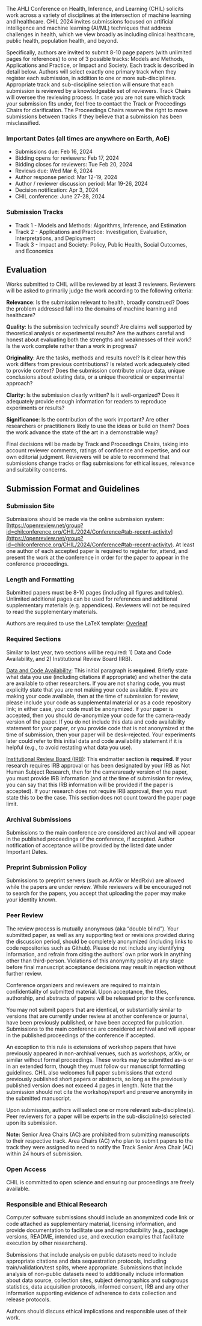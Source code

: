 The AHLI Conference on Health, Inference, and Learning (CHIL) solicits work across a variety of disciplines at the intersection of machine learning and healthcare. CHIL 2024 invites submissions focused on artificial intelligence and machine learning (AI/ML) techniques that address challenges in health, which we view broadly as including clinical healthcare, public health, population health, and beyond.

Specifically, authors are invited to submit 8-10 page papers (with unlimited pages for references) to one of 3 possible tracks: Models and Methods, Applications and Practice, or Impact and Society. Each track is described in detail below. Authors will select exactly one primary track when they register each submission, in addition to one or more sub-disciplines. Appropriate track and sub-discipline selection will ensure that each submission is reviewed by a knowledgeable set of reviewers. Track Chairs will oversee the reviewing process. In case you are not sure which track your submission fits under, feel free to contact the Track or Proceedings Chairs for clarification. The Proceedings Chairs reserve the right to move submissions between tracks if they believe that a submission has been misclassified.

### Important Dates (all times are anywhere on Earth, AoE)

- Submissions due: Feb 16, 2024
- Bidding opens for reviewers: Feb 17, 2024
- Bidding closes for reviewers: Tue Feb 20, 2024
- Reviews due: Wed Mar 6, 2024
- Author response period: Mar 12-19, 2024
- Author / reviewer discussion period: Mar 19-26, 2024
- Decision notification: Apr 3, 2024
- CHIL conference: June 27-28, 2024

<!-- **NOTE**: The submission portal will remain open until **January 18, 2022 (11:59 pm AoE)** for those who would like to make revisions to their submitted work. -->

### Submission Tracks

- Track 1 - Models and Methods: Algorithms, Inference, and Estimation
- Track 2 - Applications and Practice: Investigation, Evaluation, Interpretations, and Deployment
- Track 3 - Impact and Society: Policy, Public Health, Social Outcomes, and Economics

<!-- For mode detail on the scope of each track, including examples of papers that would be suitable for each track, please refer to the track descriptions available at the top of this page. -->


<!-- ### Sub-Disciplines
These are called topics in the submission form. Authors should select one or more discipline(s) in machine learning for health (ML4H) from the following list when submitting their paper: benchmark datasets, distribution shift, transfer learning, population health, social networks, scalable ML4H systems, natural language processing (NLP), computer vision, time series, bias/fairness, causality, *-omics, wearable-data, etc. Peer reviewers are assigned according to expertise in the sub-discipline(s) selected, so please choose your relevant topics carefully. -->

## Evaluation

Works submitted to CHIL will be reviewed by at least 3 reviewers. Reviewers will be asked to primarily judge the work according to the following criteria:

**Relevance**: Is the submission relevant to health, broadly construed? Does the problem addressed fall into the domains of machine learning and healthcare?

**Quality**: Is the submission technically sound? Are claims well supported by theoretical analysis or experimental results? Are the authors careful and honest about evaluating both the strengths and weaknesses of their work? Is the work complete rather than a work in progress?

**Originality**: Are the tasks, methods and results novel? Is it clear how this work differs from previous contributions? Is related work adequately cited to provide context? Does the submission contribute unique data, unique conclusions about existing data, or a unique theoretical or experimental approach?

**Clarity**:  Is the submission clearly written? Is it well-organized? Does it adequately provide enough information for readers to reproduce experiments or results?

**Significance**: Is the contribution of the work important? Are other researchers or practitioners likely to use the ideas or build on them? Does the work advance the state of the art in a demonstrable way?

Final decisions will be made by Track and Proceedings Chairs, taking into account reviewer comments, ratings of confidence and expertise, and our own editorial judgment. Reviewers will be able to recommend that submissions change tracks or flag submissions for ethical issues, relevance and suitability concerns.

<!-- Guidelines for reviewers: [link](https://docs.google.com/document/d/1UV5AZUQ95VBci57AAgfHEbFbYo5cM91dTIAr-nbeAJo/edit). -->

<!-- ### Camera Ready
For accepted papers, authors will need to provide the following camera-ready materials by March 5:

- Metadata for the eRights system
- Submit forms for approval
- Final versions of papers
- Dual Submission Policy

You may not submit papers that are identical, or substantially similar to versions that are currently under review at another conference or journal, have been previously published, or have been accepted for publication. Submissions to the main conference are considered archival and will appear in the published proceedings of the conference if accepted.

An exception to this rule is extensions of workshop papers that have previously appeared in non-archival venues, such as workshops, arXiv, or similar without formal proceedings. These works may be submitted as-is or in an extended form. CHIL also welcomes full paper submission that extend previously published short papers or abstracts, so long as the previously published version does not exceed 4 pages in length. Note that the submission should not cite the workshop/report and preserve anonymity in the submitted manuscript. -->

## Submission Format and Guidelines

### Submission Site

Submissions should be made via the online submission system: [https://openreview.net/group?id=chilconference.org/CHIL/2024/Conference#tab-recent-activity](https://openreview.net/group?id=chilconference.org/CHIL/2024/Conference#tab-recent-activity). At least one author of each accepted paper is required to register for, attend, and present the work at the conference in order for the paper to appear in the conference proceedings.

<!-- Submissions should be made via the online submission system: [https://openreview.net/group?id=chilconference.org/CHIL/2022/Conference](https://openreview.net/group?id=chilconference.org/CHIL/2022/Conference). -->

### Length and Formatting

Submitted papers must be 8-10 pages (including all figures and tables). Unlimited additional pages can be used for references and additional supplementary materials (e.g. appendices). Reviewers will not be required to read the supplementary materials.

Authors are required to use the LaTeX template: [Overleaf](https://www.overleaf.com/latex/templates/chil-2024-template/hvxrpckycnjm)

<!-- Authors are required to use the LaTeX template: [Download](https://drive.google.com/file/d/1EQc5RHHc5u7zdKhBCy1wIqwo0V0fGi-p/view?usp=sharing) or [Overleaf](https://www.overleaf.com/latex/templates/chil-2023-template/yrwrrhnxsjwc). -->

<!-- Authors are required to use the LaTeX template: [Overleaf](https://www.overleaf.com/latex/templates/chil-2022-template/jsypybzpbbdd) or [Download](https://chilconference.org/chil-template-2022.zip). -->

### Required Sections

Similar to last year, two sections will be required: 1) Data and Code Availability, and 2) Institutional Review Board (IRB).

<u>Data and Code Availability</u>: This initial paragraph is **required**. Briefly state what data you use (including citations if appropriate) and whether the data are available to other researchers. If you are not sharing code, you must explicitly state that you are not making your code available. If you are making your code available, then at the time of submission for review, please include your code as supplemental material or as a code repository link; in either case, your code must be anonymized. If your paper is accepted, then you should de-anonymize your code for the camera-ready version of the paper. If you do not include this data and code availability statement for your paper, or you provide code that is not anonymized at the time of submission, then your paper will be desk-rejected. Your experiments later could refer to this initial data and code availability statement if it is helpful (e.g., to avoid restating what data you use).

<u>Institutional Review Board (IRB)</u>: This endmatter section is **required**. If your research requires IRB approval or has been designated by your IRB as Not Human Subject Research, then for the cameraready version of the paper, you must provide IRB information (and at the time of submission for review, you can say that this IRB information will be provided if the paper is accepted). If your research does not require IRB approval, then you must state this to be the case. This section does not count toward the paper page limit.

### Archival Submissions

Submissions to the main conference are considered archival and will appear in the published proceedings of the conference, if accepted. Author notification of acceptance will be provided by the listed date under Important Dates.

<!--

**Topic Areas** <br />
In addition to specifying a Track, authors should specify one or more topics for their work. In general, topics can be considered independent of Track and may be used to help identify appropriate reviewers.

- Active Learning / Continuous Learning Systems
- Adversarial Robustness
- Algorithmic Fairness / Bias
- Bayesian Learning
- Causal Inference
- Claims Data
- Dataset Release and/or Characterization
- Deployment
- Economics
- Electronic Health Records
- Federated Learning
- Few / Zero Shot Learning
- Generative Models / GANs
- HCI / Data Visualization
- Interpretability
- Medical Image Analysis / Computer Vision
- Mobile Health
- Natural Language Processing
- Networks & Graphs
- Omics
- Open Software
- Patient Generated Health Data
- Population Health / Public Health
- Pretraining / Transfer Learning
- Privacy / Security
- Reinforcement Learning
- Representation Learning
- Reproducibility
- Scalability
- Semisupervised Learning / Distant Supervision
- Signal Processing / Time Series
- Social Determinants of Health
- Spatiotemporal Data
- Survival Analysis
- Uncertainty / Distribution Shift
- Unsupervised Learning

If you feel that none of the topic areas above apply to your work, please let us know: [info@chilconference.org](mailto:info@chilconference.org).

### Dual Submission Policy
You may not submit papers that are identical, or substantially similar to versions that are currently under review at another conference or journal, have been previously published, or have been accepted for publication. Submissions to the main conference are considered archival and will appear in the published proceedings of the conference if accepted.
An exception to this rule is extensions of workshop papers that have previously appeared in non-archival venues, such as workshops, arXiv, or similar without formal proceedings. These works may be submitted as-is or in an extended form. CHIL also welcomes full paper submissions that extend previously published short papers or abstracts, so long as the previously published version does not exceed 4 pages in length. Note that the submission should not cite the workshop/report and preserve anonymity in the submitted manuscript.
-->

### Preprint Submission Policy

Submissions to preprint servers (such as ArXiv or MedRxiv) are allowed while the papers are under review. While reviewers will be encouraged not to search for the papers, you accept that uploading the paper may make your identity known.


### Peer Review

The review process is mutually anonymous (aka “double blind”). Your submitted paper, as well as any supporting text or revisions provided during the discussion period, should be completely anonymized (including links to code repositories such as Github). Please do not include any identifying information, and refrain from citing the authors’ own prior work in anything other than third-person. Violations of this anonymity policy at any stage before final manuscript acceptance decisions may result in rejection without further review.

Conference organizers and reviewers are required to maintain confidentiality of submitted material. Upon acceptance, the titles, authorship, and abstracts of papers will be released prior to the conference.

You may not submit papers that are identical, or substantially similar to versions that are currently under review at another conference or journal, have been previously published, or have been accepted for publication. Submissions to the main conference are considered archival and will appear in the published proceedings of the conference if accepted.

An exception to this rule is extensions of workshop papers that have previously appeared in non-archival venues, such as workshops, arXiv, or similar without formal proceedings. These works may be submitted as-is or in an extended form, though they must follow our manuscript formatting guidelines. CHIL also welcomes full paper submissions that extend previously published short papers or abstracts, so long as the previously published version does not exceed 4 pages in length. Note that the submission should not cite the workshop/report and preserve anonymity in the submitted manuscript.

Upon submission, authors will select one or more relevant sub-discipline(s). Peer reviewers for a paper will be experts in the sub-discipline(s) selected upon its submission.

**Note:** Senior Area Chairs (AC) are prohibited from submitting manuscripts to their respective track. Area Chairs (AC) who plan to submit papers to the track they were assigned to need to notify the Track Senior Area Chair (AC) within 24 hours of submission.

### Open Access

CHIL is committed to open science and ensuring our proceedings are freely available.


### Responsible and Ethical Research

Computer software submissions should include an anonymized code link or code attached as supplementary material, licensing information, and provide documentation to facilitate use and reproducibility (e.g., package versions, README, intended use, and execution examples that facilitate execution by other researchers).

Submissions that include analysis on public datasets need to include appropriate citations and data sequestration protocols, including train/validation/test splits, where appropriate. Submissions that include analysis of non-public datasets need to additionally include information about data source, collection sites, subject demographics and subgroups statistics, data acquisition protocols, informed consent, IRB and any other information supporting evidence of adherence to data collection and release protocols.

Authors should discuss ethical implications and responsible uses of their work.


<!-- ### Ethics Guidelines
ACM CHIL abides by ethics guidelines provided here: [ACM Ethics guidelines](https://ethics.acm.org/). -->

<!-- ## Contact Us
Please direct questions to [info@chilconference.org](mailto:info@chilconference.org) and follow us on Twitter [@chilconference](https://twitter.com/CHILconference). -->
